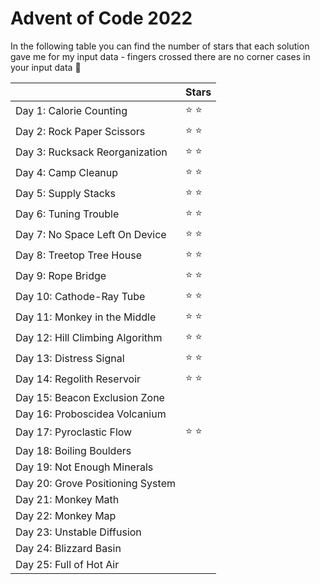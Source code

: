 # Advent of Code 2022

In the following table you can find the number of stars that each solution gave me for my input data - fingers crossed
there are no corner cases in your input data 🤞

|                              | Stars |
|------------------------------|---|
| Day 1: Calorie Counting      | ️⭐ ️⭐️ |
| Day 2: Rock Paper Scissors   | ⭐ ️⭐ |
| Day 3: Rucksack Reorganization| ️⭐ ️⭐ |
| Day 4: Camp Cleanup          | ⭐ ️⭐ |
| Day 5: Supply Stacks| ⭐ ️⭐ |
| Day 6: Tuning Trouble        | ⭐ ️⭐ |
| Day 7: No Space Left On Device |  ⭐ ️⭐ |
| Day 8: Treetop Tree House    | ⭐ ️⭐ |
| Day 9: Rope Bridge           |  ⭐ ️⭐  | 
| Day 10: Cathode-Ray Tube     |  ⭐ ️⭐ | 
| Day 11: Monkey in the Middle |  ⭐ ️⭐   |
| Day 12: Hill Climbing Algorithm |  ⭐ ️⭐   |
| Day 13: Distress Signal |  ⭐ ️⭐   |
| Day 14: Regolith Reservoir |  ⭐ ️⭐    |
| Day 15: Beacon Exclusion Zone |   |
| Day 16: Proboscidea Volcanium |   |
| Day 17: Pyroclastic Flow |  ⭐ ️⭐   |
| Day 18: Boiling Boulders |   |
| Day 19: Not Enough Minerals |   |
| Day 20: Grove Positioning System |   |
| Day 21: Monkey Math  |   |
| Day 22: Monkey Map  |   |
| Day 23: Unstable Diffusion |   |
| Day 24: Blizzard Basin |   |
| Day 25: Full of Hot Air  |   |
